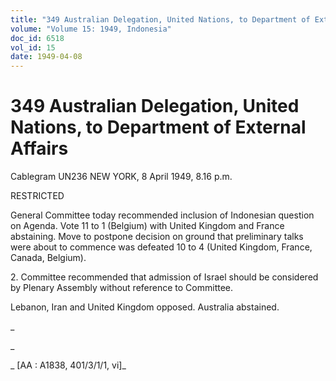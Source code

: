 ```yaml
---
title: "349 Australian Delegation, United Nations, to Department of External Affairs"
volume: "Volume 15: 1949, Indonesia"
doc_id: 6518
vol_id: 15
date: 1949-04-08
---
```


# 349 Australian Delegation, United Nations, to Department of External Affairs

Cablegram UN236 NEW YORK, 8 April 1949, 8.16 p.m.

RESTRICTED

General Committee today recommended inclusion of Indonesian question on Agenda. Vote 11 to 1 (Belgium) with United Kingdom and France abstaining. Move to postpone decision on ground that preliminary talks were about to commence was defeated 10 to 4 (United Kingdom, France, Canada, Belgium).

2\. Committee recommended that admission of Israel should be considered by Plenary Assembly without reference to Committee.

Lebanon, Iran and United Kingdom opposed. Australia abstained.

_

_

_ [AA : A1838, 401/3/1/1, vi]_

